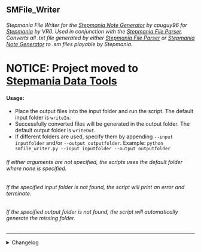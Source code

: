 ## SMFile_Writer
###### Stepmania File Writer for the [Stepmania Note Generator](https://github.com/cpuguy96/stepmania-note-generator) by cpuguy96 for [Stepmania](https://github.com/stepmania/stepmania/wiki/sm) by VR0. Used in conjunction with the [Stepmania File Parser](https://github.com/jhaco/SMFile_Parser). Converts all .txt file generated by either [Stepmania File Parser](https://github.com/jhaco/SMFile_Parser) or [Stepmania Note Generator](https://github.com/cpuguy96/stepmania-note-generator) to .sm files playable by Stepmania.

# NOTICE: Project moved to [Stepmania Data Tools](https://github.com/jhaco/SMDataTools)

#### Usage:

- Place the output files into the input folder and run the script. The default input folder is `writeIn`.
- Successfully converted files will be generated in the output folder. The default output folder is `writeOut`.
- If different folders are used, specify them by appending `--input inputfolder` and/or `--output outputfolder`.
        Example: `python smfile_writer.py --input inputfolder --output outputfolder`

###### If either arguments are not specified, the scripts uses the default folder where none is specified.
###### If the specified input folder is not found, the script will print an error and terminate.
###### If the specified output folder is not found, the script will automatically generate the missing folder.

---

<details close>
  <summary>Changelog</summary>
        
  Sorted by most recent:
  
  - rewrote the output function to use write to file only once, reducing avg. runtime by 50% (200 sets: 30s to 17s)
  - refactored code
  - rewrote algorithms, reducing average runtime by 25% (on a data set of 200 pairs of txt/ogg files: 40s to 30s)
  - added auto-create folder for each successfully parsed file; allows easier drag/drop to Stepmania's songs 
  - updated to match smfile_parser's multiple difficulty support
  - implemented code changes from smfile_parser
  - reorganized code for readability and added folders
  - removed some redundant code
  - successfully compressed 1/256th measures to as low as 1/4th
  - corrected 1/192th note timings to 1/256th
  - fixed a bug where notes that intersect multiple measures appeared in both measures, resulting in extra notes
  
</details>
